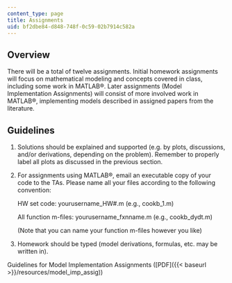 ```yaml
---
content_type: page
title: Assignments
uid: bf2dbe84-d848-748f-0c59-02b7914c582a
---
```


Overview
--------

There will be a total of twelve assignments. Initial homework assignments will focus on mathematical modeling and concepts covered in class, including some work in MATLAB®. Later assignments (Model Implementation Assignments) will consist of more involved work in MATLAB®, implementing models described in assigned papers from the literature.

Guidelines
----------

1.  Solutions should be explained and supported (e.g. by plots, discussions, and/or derivations, depending on the problem). Remember to properly label all plots as discussed in the previous section.
2.  For assignments using MATLAB®, email an executable copy of your code to the TAs. Please name all your files according to the following convention:  
      
    HW set code: yourusername\_HW#.m (e.g., cookb\_1.m)  
      
    All function m-files: yourusername\_fxnname.m (e.g., cookb\_dydt.m)  
      
    (Note that you can name your function m-files however you like)
3.  Homework should be typed (model derivations, formulas, etc. may be written in).

Guidelines for Model Implementation Assignments ([PDF]({{< baseurl >}}/resources/model_imp_assig))